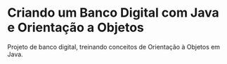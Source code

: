 # Criando um Banco Digital com Java e Orientação a Objetos

Projeto de banco digital, treinando conceitos de Orientação à Objetos em Java.
